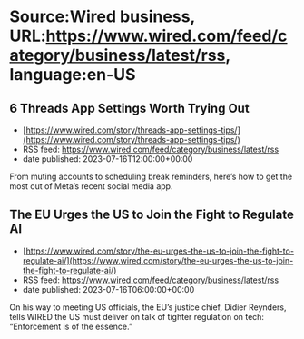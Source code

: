# Source:Wired business, URL:https://www.wired.com/feed/category/business/latest/rss, language:en-US

## 6 Threads App Settings Worth Trying Out
 - [https://www.wired.com/story/threads-app-settings-tips/](https://www.wired.com/story/threads-app-settings-tips/)
 - RSS feed: https://www.wired.com/feed/category/business/latest/rss
 - date published: 2023-07-16T12:00:00+00:00

From muting accounts to scheduling break reminders, here’s how to get the most out of Meta’s recent social media app.

## The EU Urges the US to Join the Fight to Regulate AI
 - [https://www.wired.com/story/the-eu-urges-the-us-to-join-the-fight-to-regulate-ai/](https://www.wired.com/story/the-eu-urges-the-us-to-join-the-fight-to-regulate-ai/)
 - RSS feed: https://www.wired.com/feed/category/business/latest/rss
 - date published: 2023-07-16T06:00:00+00:00

On his way to meeting US officials, the EU’s justice chief, Didier Reynders, tells WIRED the US must deliver on talk of tighter regulation on tech: “Enforcement is of the essence.”

